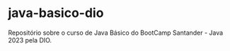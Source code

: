 # java-basico-dio
Repositório sobre o curso de Java Básico do BootCamp Santander - Java 2023 pela DIO.
